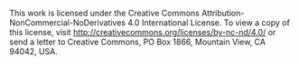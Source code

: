 This work is licensed under the Creative Commons
Attribution-NonCommercial-NoDerivatives 4.0 International License. To view a
copy of this license, visit http://creativecommons.org/licenses/by-nc-nd/4.0/ or
send a letter to Creative Commons, PO Box 1866, Mountain View, CA 94042, USA.
